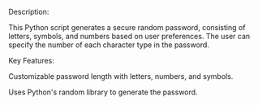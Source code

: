 Description:

This Python script generates a secure random password, consisting of letters, symbols, and numbers based on user preferences. The user can specify the number of each character type in the password.

Key Features:

Customizable password length with letters, numbers, and symbols.

Uses Python's random library to generate the password.
